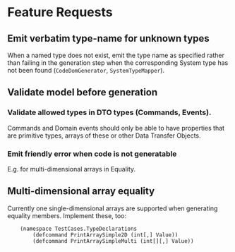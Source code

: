 # Feature Requests

## Emit verbatim type-name for unknown types
When a named type does not exist, emit the type name as specified
rather than failing in the generation step when the corresponding System type 
has not been found (`CodeDomGenerator`, `SystemTypeMapper`).

## Validate model before generation

### Validate allowed types in DTO types (Commands, Events).
Commands and Domain events should only be able to have properties that are primitive types,
arrays of these or other Data Transfer Objects.

### Emit friendly error when code is not generatable 
E.g. for multi-dimensional arrays in Equality.


## Multi-dimensional array equality
Currently one single-dimensional arrays are supported when generating equality members.
Implement these, too:

		(namespace TestCases.TypeDeclarations
			(defcommand PrintArraySimple2D (int[,] Value))
			(defcommand PrintArraySimpleMulti (int[][,] Value))
